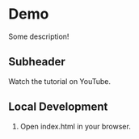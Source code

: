 # Demo

Some description!

## Subheader

Watch the tutorial on YouTube.


## Local Development

1. Open index.html in your browser.
